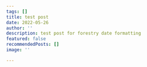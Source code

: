 ```yaml
---
tags: []
title: test post
date: 2022-05-26
author: ''
description: test post for forestry date formatting
featured: false
recommendedPosts: []
image: ''

---
```


